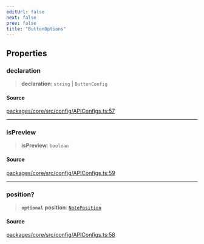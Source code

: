 ```yaml
---
editUrl: false
next: false
prev: false
title: "ButtonOptions"
---
```


## Properties

### declaration

> **declaration**: `string` \| `ButtonConfig`

#### Source

[packages/core/src/config/APIConfigs.ts:57](https://github.com/mProjectsCode/obsidian-meta-bind-plugin/blob/045545feac3698bacd2c17d33d02a947eafdab85/packages/core/src/config/APIConfigs.ts#L57)

***

### isPreview

> **isPreview**: `boolean`

#### Source

[packages/core/src/config/APIConfigs.ts:59](https://github.com/mProjectsCode/obsidian-meta-bind-plugin/blob/045545feac3698bacd2c17d33d02a947eafdab85/packages/core/src/config/APIConfigs.ts#L59)

***

### position?

> **`optional`** **position**: [`NotePosition`](/obsidian-meta-bind-plugin-docs/api/classes/noteposition/)

#### Source

[packages/core/src/config/APIConfigs.ts:58](https://github.com/mProjectsCode/obsidian-meta-bind-plugin/blob/045545feac3698bacd2c17d33d02a947eafdab85/packages/core/src/config/APIConfigs.ts#L58)
